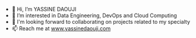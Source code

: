 - 👋 Hi, I’m YASSINE DAOUJI
- 🌱 I’m interested in Data Engineering, DevOps and Cloud Computing
- 👀 I'm looking forward to collaborating on projects related to my specialty
- 📫 Reach me at www.yassinedaouji.com

<!---
iamyacin/iamyacin is a ✨ special ✨ repository because its `README.md` (this file) appears on your GitHub profile.
You can click the Preview link to take a look at your changes.
--->
